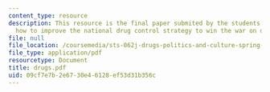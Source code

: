 ```yaml
---
content_type: resource
description: This resource is the final paper submited by the students explainings
  how to improve the national drug control strategy to win the war on drugs?
file: null
file_location: /coursemedia/sts-062j-drugs-politics-and-culture-spring-2006/09cf7e7b2e6730e46128ef53d31b356c_drugs.pdf
file_type: application/pdf
resourcetype: Document
title: drugs.pdf
uid: 09cf7e7b-2e67-30e4-6128-ef53d31b356c
---
```


